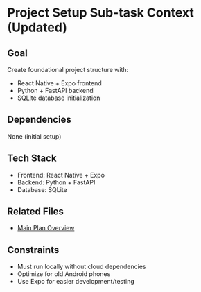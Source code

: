 # Project Setup Sub-task Context (Updated)

## Goal
Create foundational project structure with:
- React Native + Expo frontend
- Python + FastAPI backend
- SQLite database initialization

## Dependencies
None (initial setup)

## Tech Stack
- Frontend: React Native + Expo
- Backend: Python + FastAPI
- Database: SQLite

## Related Files
- [Main Plan Overview](../../plans/PANTRY_APP_IMPLEMENTATION_PLAN_20250608.md)

## Constraints
- Must run locally without cloud dependencies
- Optimize for old Android phones
- Use Expo for easier development/testing